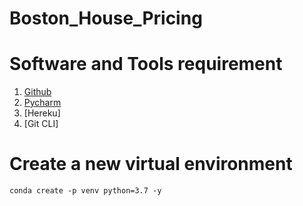 # Boston_House_Pricing

# Software and Tools requirement
1. [Github]('https://github.com/aadi02051/bostonhousepricing')
2. [Pycharm]('https://www.jetbrains.com/pycharm/')
3. [Hereku]
4. [Git CLI]

# Create a new virtual environment
    conda create -p venv python=3.7 -y
